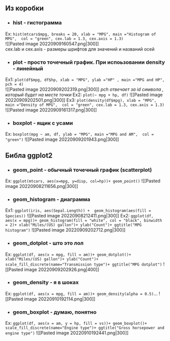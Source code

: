 ## Из коробки
- ### **hist** - гистограмма 
Ex: ```hist(mtcars$mpg, breaks = 20, xlab = "MPG", main ="Histogram of MPG", 
     col = "green", cex.lab = 1.3, cex.axis = 1.3)```  
     ![[Pasted image 20220909160547.png|300]]  
	 cex.lab и cex.axis - размеры шрифтов для значений и названий осей  
- ### **plot** - просто точечный график. При испоьзовании density - линейный  
Ex1: ```plot(df$mpg, df$hp, xlab = "MPG", ylab ="HP" , main ="MPG and HP", pch = 4)```  
![[Pasted image 20220909202319.png|300]]
*pch отвечает за id символа , который будет на месте точки*
Ex2: `plot(~ mpg + hp, df)`
![[Pasted image 20220909202501.png|300]]
Ex3: ```plot(density(df$mpg), xlab = "MPG", main ="Density of MPG", 
     col = "green", cex.lab = 1.3, cex.axis = 1.3)```
	![[Pasted image 20220909161317.png|300]] 
- ### **boxplot** - ящик с усами
Ex: ```boxplot(mpg ~ am, df, ylab = "MPG", main ="MPG and AM", 
        col = "green")```
![[Pasted image 20220909201943.png|300]]

## Библа ggplot2
- ### **geom_point** - обычный точечный график (scatterplot)
Ex: ```ggplot(mtcars, aes(x=mpg, y=disp, col=hp))+
  geom_point()```
  ![[Pasted image 20220908211656.png|300]]
  - ### **geom_histogram** - диаграмма
  Ex1: ```ggplot(iris, aes(Sepal.Length)) + 
  geom_histogram(aes(fill = Species))```
![[Pasted image 20220908212411.png|300]]
Ex2: ```ggplot(df, aes(x = mpg))+
  geom_histogram(fill = "white", col = "black", binwidth = 2)+
  xlab("Miles/(US) gallon")+
  ylab("Count")+
  ggtitle("MPG histogram")```
  ![[Pasted image 20220909202712.png|300]]
  - ### **geom_dotplot** -  што это лол
  Ex: ```ggplot(df, aes(x = mpg, fill = am))+
  geom_dotplot()+
  xlab("Miles/(US) gallon")+
  ylab("Count")+
  scale_fill_discrete(name="Transmission type")+
  ggtitle("MPG dotplot")```
  ![[Pasted image 20220909202926.png|400]]
  - ### **geom_density** - я в шоках 
  Ex: ```ggplot(df, aes(x = mpg, fill = am))+
  geom_density(alpha = 0.5)```...
  ![[Pasted image 20220910192114.png|300]]
  - ### **geom_boxplot** - думаю, понятно
  Ex: ```ggplot(df, aes(x = am, y = hp, fill = vs))+
  geom_boxplot()+
  scale_fill_discrete(name="Engine type")+
  ggtitle("Gross horsepower and engine type")```
  ![[Pasted image 20220910192441.png|300]]
  